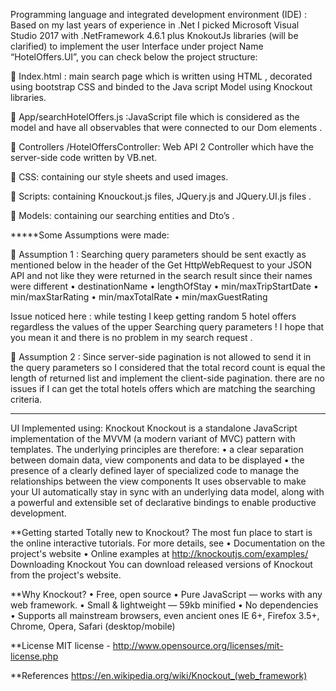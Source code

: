 Programming language and integrated development environment (IDE) :
Based on my last years of experience in .Net I picked Microsoft Visual Studio 2017 with .NetFramework 4.6.1 plus KnokoutJs libraries (will be clarified) to implement the user Interface under project Name “HotelOffers.UI”, you can check below the project structure:
 
	Index.html : main search page which is written using HTML , decorated using bootstrap CSS and binded to the Java script Model using Knockout libraries.

	App/searchHotelOffers.js :JavaScript file which is considered as the model and have all observables that were connected to our Dom elements .

	Controllers /HotelOffersController: Web API 2 Controller which have the server-side code written by VB.net.

	CSS: containing our style sheets and used images.

	Scripts: containing Knouckout.js files, JQuery.js and JQuery.UI.js files .

	Models: containing our searching entities and Dto’s .


*****Some Assumptions were made:

	Assumption 1 :
Searching query parameters should be sent exactly as mentioned below in the header of the Get HttpWebRequest to your JSON API and not like they were returned in the search result since their names were different 
•	destinationName
•	lengthOfStay
•	min/maxTripStartDate
•	min/maxStarRating
•	min/maxTotalRate 
•	min/maxGuestRating

Issue noticed here : while testing I keep getting random 5 hotel offers regardless the values of the upper Searching query parameters !
I hope that you mean it and there is no problem in my search request .


	Assumption 2 :
Since server-side pagination is not allowed to send it in the query parameters so I considered that the total record count is equal the length of returned list and implement the client-side pagination.
there are no issues if I can get the total hotels offers which are matching the searching criteria.
***************************************************************************************************************
UI Implemented using: Knockout
Knockout  is a standalone JavaScript implementation of the MVVM (a modern variant of MVC) pattern with templates. The underlying principles are therefore:
•	a clear separation between domain data, view components and data to be displayed
•	the presence of a clearly defined layer of specialized code to manage the relationships between the view components
It uses observable to make your UI automatically stay in sync with an underlying data model, along with a powerful and extensible set of declarative bindings to enable productive development.

**Getting started
Totally new to Knockout? The most fun place to start is the online interactive tutorials.
For more details, see
•	Documentation on the project's website
•	Online examples at http://knockoutjs.com/examples/ 
Downloading Knockout
You can download released versions of Knockout from the project's website.

**Why Knockout?
•	Free, open source
•	Pure JavaScript — works with any web framework.
•	Small & lightweight — 59kb minified
•	No dependencies
•	Supports all mainstream browsers, even ancient ones
IE 6+, Firefox 3.5+, Chrome, Opera, Safari (desktop/mobile)

**License
MIT license - http://www.opensource.org/licenses/mit-license.php

**References
https://en.wikipedia.org/wiki/Knockout_(web_framework) 
